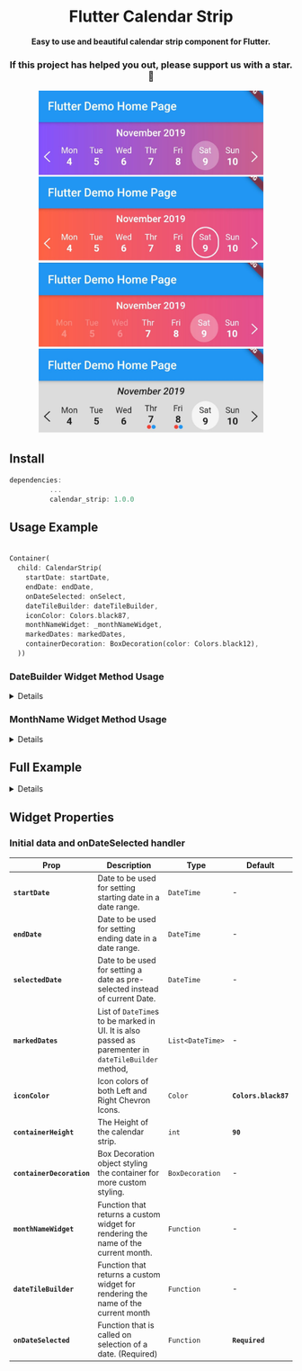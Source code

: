 <h1 align="center"> Flutter Calendar Strip </h1>
<div align="center">
  <strong> Easy to use and beautiful calendar strip component for Flutter.</strong>
</div>
<div align="center">

### If this project has helped you out, please support us with a star. :star2:

</div>

<div align="center">
  <img src="./images/1.jpg" height="150" width="400"/>
  <img src="./images/2.jpg" height="150" width="400"/>
  <img src="./images/3.jpg" height="150" width="400"/>
  <img src="./images/4.jpg" height="150" width="400"/>
</div>

## Install

```js
dependencies:
          ...
          calendar_strip: 1.0.0
```

## Usage Example

```dart

Container(
  child: CalendarStrip(
    startDate: startDate,
    endDate: endDate,
    onDateSelected: onSelect,
    dateTileBuilder: dateTileBuilder,
    iconColor: Colors.black87,
    monthNameWidget: _monthNameWidget,
    markedDates: markedDates,
    containerDecoration: BoxDecoration(color: Colors.black12),
  ))

```


### DateBuilder Widget Method Usage

<details>

```dart

  dateTileBuilder(date, selectedDate, rowIndex, dayName, isDateMarked, isDateOutOfRange) {
    bool isSelectedDate = date.compareTo(selectedDate) == 0;
    Color fontColor = isDateOutOfRange ? Colors.black26 : Colors.black87;
    TextStyle normalStyle = TextStyle(fontSize: 17, fontWeight: FontWeight.w800, color: fontColor);
    TextStyle selectedStyle = TextStyle(fontSize: 17, fontWeight: FontWeight.w800, color: Colors.black87);
    TextStyle dayNameStyle = TextStyle(fontSize: 14.5, color: fontColor);
    List<Widget> _children = [
      Text(dayName, style: dayNameStyle),
      Text(date.day.toString(), style: !isSelectedDate ? normalStyle : selectedStyle),
    ];

    if (isDateMarked == true) {
      _children.add(getMarkedIndicatorWidget());
    }

    return AnimatedContainer(
      duration: Duration(milliseconds: 150),
      alignment: Alignment.center,
      padding: EdgeInsets.only(top: 8, left: 5, right: 5, bottom: 5),
      decoration: BoxDecoration(
        color: !isSelectedDate ? Colors.transparent : Colors.white70,
        borderRadius: BorderRadius.all(Radius.circular(60)),
      ),
      child: Column(
        children: _children,
      ),
    );
  }

```

</details>

### MonthName Widget Method Usage

<details>

```dart

    monthNameWidget(monthName) {
    return Container(
      child: Text(
        monthName,
        style: TextStyle(
          fontSize: 17,
          fontWeight: FontWeight.w600,
          color: Colors.black87,
          fontStyle: FontStyle.italic,
        ),
      ),
      padding: EdgeInsets.only(top: 8, bottom: 4),
    );
  }

```

</details>

## Full Example

<details>

```dart
import 'package:flutter/material.dart';
import 'package:calendar_strip/calendar_strip.dart';

void main() => runApp(MyApp());

class MyApp extends StatelessWidget {
  // This widget is the root of your application.
  @override
  Widget build(BuildContext context) {
    return MaterialApp(
      title: 'Flutter Demo',
      theme: ThemeData(primarySwatch: Colors.blue),
      home: MyHomePage(title: 'Flutter Demo Home Page'),
    );
  }
}

class MyHomePage extends StatefulWidget {
  MyHomePage({Key key, this.title}) : super(key: key);
  final String title;

  @override
  _MyHomePageState createState() => _MyHomePageState();
}

class _MyHomePageState extends State<MyHomePage> {
  DateTime startDate = DateTime.now().subtract(Duration(days: 2));
  DateTime endDate = DateTime.now().add(Duration(days: 2));
  DateTime selectedDate = DateTime.now().subtract(Duration(days: 2));
  List<DateTime> markedDates = [
    DateTime.now().subtract(Duration(days: 1)),
    DateTime.now().subtract(Duration(days: 2)),
    DateTime.now().add(Duration(days: 4))
  ];

  onSelect(data) {
    print("Selected Date -> $data");
  }

  _monthNameWidget(monthName) {
    return Container(
      child: Text(monthName,
          style:
              TextStyle(fontSize: 17, fontWeight: FontWeight.w600, color: Colors.black87, fontStyle: FontStyle.italic)),
      padding: EdgeInsets.only(top: 8, bottom: 4),
    );
  }

  getMarkedIndicatorWidget() {
    return Row(mainAxisAlignment: MainAxisAlignment.center, children: [
      Container(
        margin: EdgeInsets.only(left: 1, right: 1),
        width: 7,
        height: 7,
        decoration: BoxDecoration(shape: BoxShape.circle, color: Colors.red),
      ),
      Container(
        width: 7,
        height: 7,
        decoration: BoxDecoration(shape: BoxShape.circle, color: Colors.blue),
      )
    ]);
  }

  dateTileBuilder(date, selectedDate, rowIndex, dayName, isDateMarked, isDateOutOfRange) {
    bool isSelectedDate = date.compareTo(selectedDate) == 0;
    Color fontColor = isDateOutOfRange ? Colors.black26 : Colors.black87;
    TextStyle normalStyle = TextStyle(fontSize: 17, fontWeight: FontWeight.w800, color: fontColor);
    TextStyle selectedStyle = TextStyle(fontSize: 17, fontWeight: FontWeight.w800, color: Colors.black87);
    TextStyle dayNameStyle = TextStyle(fontSize: 14.5, color: fontColor);
    List<Widget> _children = [
      Text(dayName, style: dayNameStyle),
      Text(date.day.toString(), style: !isSelectedDate ? normalStyle : selectedStyle),
    ];

    if (isDateMarked == true) {
      _children.add(getMarkedIndicatorWidget());
    }

    return AnimatedContainer(
      duration: Duration(milliseconds: 150),
      alignment: Alignment.center,
      padding: EdgeInsets.only(top: 8, left: 5, right: 5, bottom: 5),
      decoration: BoxDecoration(
        color: !isSelectedDate ? Colors.transparent : Colors.white70,
        borderRadius: BorderRadius.all(Radius.circular(60)),
      ),
      child: Column(
        children: _children,
      ),
    );
  }

  @override
  Widget build(BuildContext context) {
    return Scaffold(
      appBar: AppBar(
        title: Text(widget.title),
      ),
      body: Container(
          child: CalendarStrip(
        startDate: startDate,
        endDate: endDate,
        onDateSelected: onSelect,
        dateTileBuilder: dateTileBuilder,
        iconColor: Colors.black87,
        monthNameWidget: _monthNameWidget,
        markedDates: markedDates,
        containerDecoration: BoxDecoration(color: Colors.black12),
      )),
    );
  }
}
```

</details>

## Widget Properties

### Initial data and onDateSelected handler

| Prop                      | Description                                                                                          | Type             | Default              |
| ------------------------- | ---------------------------------------------------------------------------------------------------- | ---------------- | -------------------- |
| **`startDate`**           | Date to be used for setting starting date in a date range.                                           | `DateTime`       | -                    |
| **`endDate`**             | Date to be used for setting ending date in a date range.                                             | `DateTime`       | -                    |
| **`selectedDate`**        | Date to be used for setting a date as pre-selected instead of current Date.                          | `DateTime`       | -                    |
| **`markedDates`**         | List of `DateTime`s to be marked in UI. It is also passed as parementer in `dateTileBuilder` method, | `List<DateTime>` | -                    |
| **`iconColor`**           | Icon colors of both Left and Right Chevron Icons.                                                    | `Color`          | **`Colors.black87`** |
| **`containerHeight`**     | The Height of the calendar strip.                                                                    | `int`            | **`90`**             |
| **`containerDecoration`** | Box Decoration object styling the container for more custom styling.                                 | `BoxDecoration`  | -                    |
| **`monthNameWidget`**     | Function that returns a custom widget for rendering the name of the current month.                   | `Function`       | -                    |
| **`dateTileBuilder`**     | Function that returns a custom widget for rendering the name of the current month                    | `Function`       | -                    |
| **`onDateSelected`**      | Function that is called on selection of a date. (Required)                                           | `Function`       | **`Required`**       |

